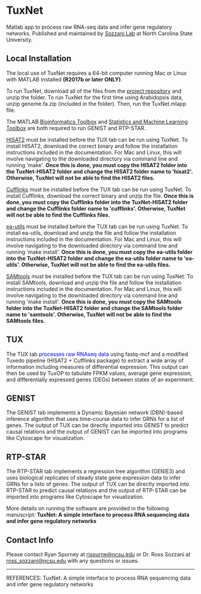 # TuxNet
Matlab app to process raw RNA-seq data and infer gene regulatory networks. Published and maintained by [Sozzani Lab](https://harvest.cals.ncsu.edu/sozzani-lab/) at North Carolina State University.

## Local Installation

The local use of TuxNet requires a 64-bit computer running Mac or Linux with MATLAB installed **(R2017b or later ONLY)**.

To run TuxNet, download all of the files from the [project repository](https://github.com/rspurney/TuxNet) and unzip the folder. To run TuxNet for the first time using Arabidopsis data, unzip genome.fa.zip (included in the folder). Then, run the TuxNet.mlapp file.

The MATLAB [Bioinformatics Toolbox](https://www.mathworks.com/products/bioinfo.html) and [Statistics and Machine Learning Toolbox](https://www.mathworks.com/products/statistics.html) are both required to run GENIST and RTP-STAR.

[HISAT2](https://ccb.jhu.edu/software/hisat2/index.shtml) must be installed before the TUX tab can be run using TuxNet. To install HISAT2, download the correct binary and follow the installation instructions included in the documentation. For Mac and Linux, this will involve navigating to the downloaded directory via command line and running 'make'. **Once this is done, you must copy the HISAT2 folder into the TuxNet-HISAT2 folder and change the HISAT2 folder name to 'hisat2'. Otherwise, TuxNet will not be able to find the HISAT2 files.**

[Cufflinks](https://cole-trapnell-lab.github.io/cufflinks/) must be installed before the TUX tab can be run using TuxNet. To install Cufflinks, download the correct binary and unzip the file. **Once this is done, you must copy the Cufflinks folder into the TuxNet-HISAT2 folder and change the Cufflinks folder name to 'cufflinks'. Otherwise, TuxNet will not be able to find the Cufflinks files.**

[ea-utils](https://expressionanalysis.github.io/ea-utils/) must be installed before the TUX tab can be run using TuxNet. To install ea-utils, download and unzip the file and follow the installation instructions included in the documentation. For Mac and Linux, this will involve navigating to the downloaded directory via command line and running 'make install'. **Once this is done, you must copy the ea-utils folder into the TuxNet-HISAT2 folder and change the ea-utils folder name to 'ea-utils'. Otherwise, TuxNet will not be able to find the ea-utils files.**

[SAMtools](http://samtools.sourceforge.net/) must be installed before the TUX tab can be run using TuxNet. To install SAMtools, download and unzip the file and follow the installation instructions included in the documentation. For Mac and Linux, this will involve navigating to the downloaded directory via command line and running 'make install'. **Once this is done, you must copy the SAMtools folder into the TuxNet-HISAT2 folder and change the SAMtools folder name to 'samtools'. Otherwise, TuxNet will not be able to find the SAMtools files.**

## TUX
The TUX tab <span style="color:blue">processes raw RNAseq data</span> using fastq-mcf and a modified Tuxedo pipeline (HISAT2 + Cufflinks package) to extract a wide array of information including measures of differential expression. This output can then be used by TuxOP to tabulate FPKM values, average gene expression, and differentially expressed genes (DEGs) between states of an experiment.

## GENIST
The GENIST tab implements a Dynamic Bayesian network (DBN)-based inference algorithm that uses time-course data to infer GRNs for a list of genes. The output of TUX can be directly imported into GENIST to predict causal relations and the output of GENIST can be imported into programs like Cytoscape for visualization.

## RTP-STAR
The RTP-STAR tab implements a regression tree algorithm (GENIE3) and uses biological replicates of steady state gene expression data to infer GRNs for a listo of genes. The output of TUX can be directly imported into RTP-STAR to predict causal relations and the output of RTP-STAR can be imported into programs like Cytoscape for visualization.


More details on running the software are provided in the following manuscript:
**TuxNet: A simple interface to process RNA sequencing data and infer gene regulatory networks**

## Contact Info

Please contact Ryan Spurney at <rjspurne@ncsu.edu> or Dr. Ross Sozzani at <ross_sozzani@ncsu.edu> with any questions or issues.

----------------------------------------------------------------------------------------------------------------------------
REFERENCES:
TuxNet: A simple interface to process RNA sequencing data and infer gene regulatory networks
